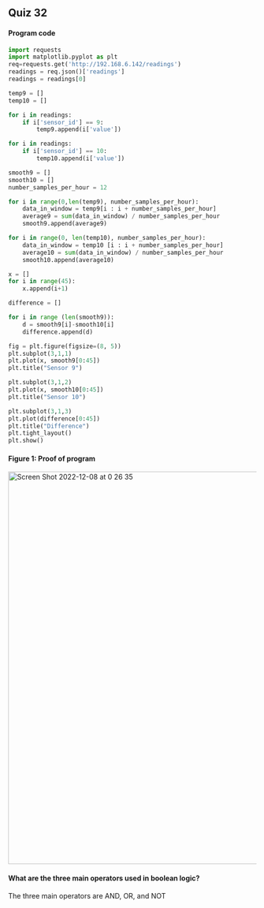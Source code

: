 ## Quiz 32
#### Program code
```.py
import requests
import matplotlib.pyplot as plt
req=requests.get('http://192.168.6.142/readings')
readings = req.json()['readings']
readings = readings[0]

temp9 = []
temp10 = []

for i in readings:
    if i['sensor_id'] == 9:
        temp9.append(i['value'])

for i in readings:
    if i['sensor_id'] == 10:
        temp10.append(i['value'])

smooth9 = []
smooth10 = []
number_samples_per_hour = 12

for i in range(0,len(temp9), number_samples_per_hour):
    data_in_window = temp9[i : i + number_samples_per_hour]
    average9 = sum(data_in_window) / number_samples_per_hour
    smooth9.append(average9)

for i in range(0, len(temp10), number_samples_per_hour):
    data_in_window = temp10 [i : i + number_samples_per_hour]
    average10 = sum(data_in_window) / number_samples_per_hour
    smooth10.append(average10)

x = []
for i in range(45):
    x.append(i+1)

difference = []

for i in range (len(smooth9)):
    d = smooth9[i]-smooth10[i]
    difference.append(d)

fig = plt.figure(figsize=(8, 5))
plt.subplot(3,1,1)
plt.plot(x, smooth9[0:45])
plt.title("Sensor 9")

plt.subplot(3,1,2)
plt.plot(x, smooth10[0:45])
plt.title("Sensor 10")

plt.subplot(3,1,3)
plt.plot(difference[0:45])
plt.title("Difference")
plt.tight_layout()
plt.show()

```

#### Figure 1: Proof of program
<img width="796" alt="Screen Shot 2022-12-08 at 0 26 35" src="https://user-images.githubusercontent.com/105724334/206220159-7ff3272f-a506-44ef-878c-e468be7b8551.png">

#### What are the three main operators used in boolean logic?
The three main operators are AND, OR, and NOT
